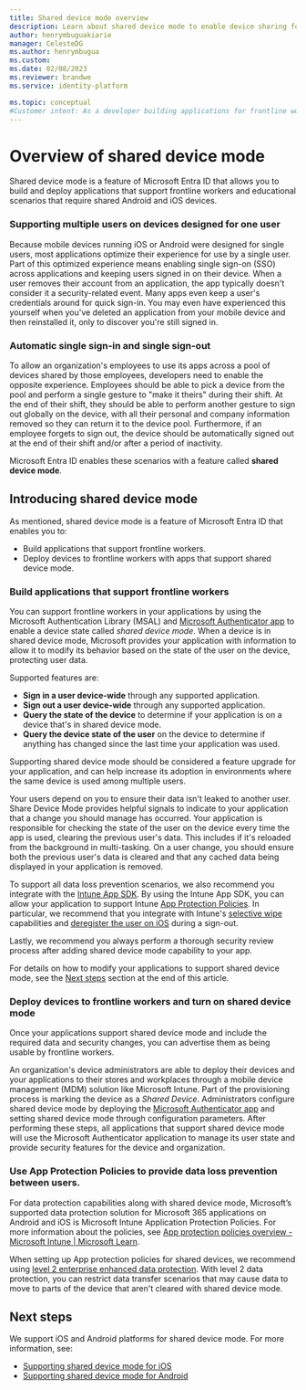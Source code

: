 ```yaml
---
title: Shared device mode overview
description: Learn about shared device mode to enable device sharing for your frontline workers.
author: henrymbuguakiarie
manager: CelesteDG
ms.author: henrymbugua
ms.custom:
ms.date: 02/08/2023
ms.reviewer: brandwe
ms.service: identity-platform

ms.topic: conceptual
#Customer intent: As a developer building applications for frontline workers, I want to understand how to enable shared device mode in my apps using Microsoft Entra ID, so that I can provide a secure and optimized experience for users on shared Android and iOS devices.
---
```


# Overview of shared device mode

Shared device mode is a feature of Microsoft Entra ID that allows you to build and deploy applications that support frontline workers and educational scenarios that require shared Android and iOS devices.

### Supporting multiple users on devices designed for one user

Because mobile devices running iOS or Android were designed for single users, most applications optimize their experience for use by a single user. Part of this optimized experience means enabling single sign-on (SSO) across applications and keeping users signed in on their device. When a user removes their account from an application, the app typically doesn't consider it a security-related event. Many apps even keep a user's credentials around for quick sign-in. You may even have experienced this yourself when you've deleted an application from your mobile device and then reinstalled it, only to discover you're still signed in.

### Automatic single sign-in and single sign-out

To allow an organization's employees to use its apps across a pool of devices shared by those employees, developers need to enable the opposite experience. Employees should be able to pick a device from the pool and perform a single gesture to "make it theirs" during their shift. At the end of their shift, they should be able to perform another gesture to sign out globally on the device, with all their personal and company information removed so they can return it to the device pool. Furthermore, if an employee forgets to sign out, the device should be automatically signed out at the end of their shift and/or after a period of inactivity.

Microsoft Entra ID enables these scenarios with a feature called **shared device mode**.

## Introducing shared device mode

As mentioned, shared device mode is a feature of Microsoft Entra ID that enables you to:

- Build applications that support frontline workers.
- Deploy devices to frontline workers with apps that support shared device mode.

### Build applications that support frontline workers

You can support frontline workers in your applications by using the Microsoft Authentication Library (MSAL) and [Microsoft Authenticator app](https://support.microsoft.com/account-billing/how-to-use-the-microsoft-authenticator-app-9783c865-0308-42fb-a519-8cf666fe0acc) to enable a device state called _shared device mode_. When a device is in shared device mode, Microsoft provides your application with information to allow it to modify its behavior based on the state of the user on the device, protecting user data.

Supported features are:

- **Sign in a user device-wide** through any supported application.
- **Sign out a user device-wide** through any supported application.
- **Query the state of the device** to determine if your application is on a device that's in shared device mode.
- **Query the device state of the user** on the device to determine if anything has changed since the last time your application was used.

Supporting shared device mode should be considered a feature upgrade for your application, and can help increase its adoption in environments where the same device is used among multiple users.

Your users depend on you to ensure their data isn't leaked to another user. Share Device Mode provides helpful signals to indicate to your application that a change you should manage has occurred. Your application is responsible for checking the state of the user on the device every time the app is used, clearing the previous user's data. This includes if it's reloaded from the background in multi-tasking. On a user change, you should ensure both the previous user's data is cleared and that any cached data being displayed in your application is removed.

To support all data loss prevention scenarios, we also recommend you integrate with the [Intune App SDK](/mem/intune/developer/app-sdk). By using the Intune App SDK, you can allow your application to support Intune [App Protection Policies](/mem/intune/apps/app-protection-policy). In particular, we recommend that you integrate with Intune's [selective wipe](/mem/intune/developer/app-sdk-android-phase5#selective-wipe) capabilities and [deregister the user on iOS](/mem/intune/developer/app-sdk-ios#deregister-user-accounts) during a sign-out.

Lastly, we recommend you always perform a thorough security review process after adding shared device mode capability to your app.

For details on how to modify your applications to support shared device mode, see the [Next steps](#next-steps) section at the end of this article.

### Deploy devices to frontline workers and turn on shared device mode

Once your applications support shared device mode and include the required data and security changes, you can advertise them as being usable by frontline workers.

An organization's device administrators are able to deploy their devices and your applications to their stores and workplaces through a mobile device management (MDM) solution like Microsoft Intune. Part of the provisioning process is marking the device as a _Shared Device_. Administrators configure shared device mode by deploying the [Microsoft Authenticator app](https://support.microsoft.com/account-billing/how-to-use-the-microsoft-authenticator-app-9783c865-0308-42fb-a519-8cf666fe0acc) and setting shared device mode through configuration parameters. After performing these steps, all applications that support shared device mode will use the Microsoft Authenticator application to manage its user state and provide security features for the device and organization.

### Use App Protection Policies to provide data loss prevention between users.

For data protection capabilities along with shared device mode, Microsoft’s supported data protection solution for Microsoft 365 applications on Android and iOS is Microsoft Intune Application Protection Policies. For more information about the policies, see [App protection policies overview - Microsoft Intune | Microsoft Learn](/mem/intune/apps/app-protection-policy).

When setting up App protection policies for shared devices, we recommend using [level 2 enterprise enhanced data protection](/mem/intune/apps/app-protection-framework#level-2-enterprise-enhanced-data-protection). With level 2 data protection, you can restrict data transfer scenarios that may cause data to move to parts of the device that aren't cleared with shared device mode.

## Next steps

We support iOS and Android platforms for shared device mode. For more information, see:

- [Supporting shared device mode for iOS](msal-ios-shared-devices.md)
- [Supporting shared device mode for Android](msal-android-shared-devices.md)
